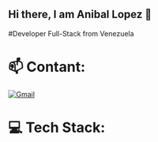 ## Hi there, I am Anibal Lopez 👋
#Developer Full-Stack from Venezuela

# 📫 Contant:
[![Gmail](https://img.shields.io/badge/Gmail-D14836?style=for-the-badge&logo=gmail&logoColor=white)](aniballopez0708@gmail.com) 

# 💻 Tech Stack:
<!--
**Aniballopez7/Aniballopez7** is a ✨ _special_ ✨ repository because its `README.md` (this file) appears on your GitHub profile.

Here are some ideas to get you started:

- 🔭 I’m currently working on ...
- 🌱 I’m currently learning ...
- 👯 I’m looking to collaborate on ...
- 🤔 I’m looking for help with ...
- 💬 Ask me about ...
- 📫 How to reach me: ...
- 😄 Pronouns: ...
- ⚡ Fun fact: ...
-->
